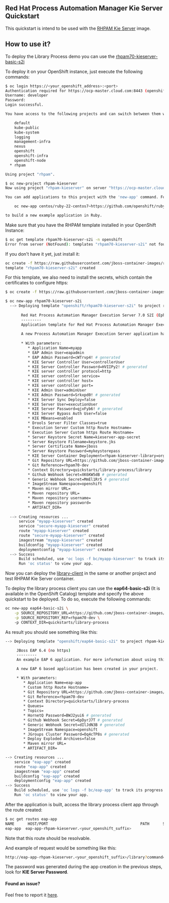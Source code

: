 ## Red Hat Process Automation Manager Kie Server Quickstart

This quickstart is intend to be used with the [RHPAM Kie Server](https://github.com/jboss-container-images/rhpam-7-openshift-image/tree/rhpam70-dev/kieserver) image.

## How to use it?

To deploy the Library Process demo you can use the [rhpam70-kieserver-basic-s2i](https://github.com/jboss-container-images/rhpam-7-openshift-image/blob/rhpam70-dev/templates/rhpam70-kieserver-basic-s2i.yaml)

To deploy it on your OpenShift instance, just execute the following commands:

```bash
$ oc login https://<your_openshift_address>:<port>
Authentication required for https://ocp-master.cloud.com:8443 (openshift)
Username: developer
Password: 
Login successful.

You have access to the following projects and can switch between them with 'oc project <projectname>':

    default
    kube-public
    kube-system
    logging
    management-infra
    nexus
    openshift
    openshift-infra
    openshift-node
  * rhpam

Using project "rhpam".
```
```bash
$ oc new-project rhpam-kieserver
Now using project "rhpam-kieserver" on server "https://ocp-master.cloud.com:8443".

You can add applications to this project with the 'new-app' command. For example, try:

    oc new-app centos/ruby-22-centos7~https://github.com/openshift/ruby-ex.git

to build a new example application in Ruby.
```

Make sure that you have the RHPAM template installed in your OpenShift Instance:
```bash
$ oc get template rhpam70-kieserver-s2i -n openshift
Error from server (NotFound): templates "rhpam70-kieserver-s2i" not found
```
If you don't have it yet, just install it:

```bash
oc create -f https://raw.githubusercontent.com/jboss-container-images/rhpam-7-openshift-image/rhpam70-dev/templates/rhpam70-kieserver-s2i.yaml -n openshift
template "rhpam70-kieserver-s2i" created
```

For this template, we also need to install the secrets, which contain the certificates to configure https:
```bash
$ oc create -f https://raw.githubusercontent.com/jboss-container-images/rhpam-7-openshift-image/rhpam70-dev/kieserver-app-secret.yaml
```


```bash
$ oc new-app rhpam70-kieserver-s2i
  --> Deploying template "openshift/rhpam70-kieserver-s2i" to project rhpam-kieserver
  
       Red Hat Process Automation Manager Execution Server 7.0 S2I (Ephemeral with https)
       ---------
       Application template for Red Hat Process Automation Manager Execution Server 7.0 application built using S2I.
  
       A new Process Automation Manager Execution Server application has been created in your project. Please be sure to create the "kieserver-service-account" service account and the secret named "kieserver-app-secret" containing the keystore.jks file used for serving secure content.
  
       * With parameters:
          * Application Name=myapp
          * EAP Admin User=eapadmin
          * EAP Admin Password=cWTrvp4! # generated
          * KIE Server Controller User=controllerUser
          * KIE Server Controller Password=HVIIPy2! # generated
          * KIE server controller protocol=http
          * KIE server controller service=
          * KIE server controller host=
          * KIE server controller port=
          * KIE Admin User=adminUser
          * KIE Admin Password=Srkxpd0! # generated
          * KIE Server Sync Deploy=false
          * KIE Server User=executionUser
          * KIE Server Password=qjxFyb6! # generated
          * KIE Server Bypass Auth User=false
          * KIE MBeans=enabled
          * Drools Server Filter Classes=true
          * Execution Server Custom http Route Hostname=
          * Execution Server Custom https Route Hostname=
          * Server Keystore Secret Name=kieserver-app-secret
          * Server Keystore Filename=keystore.jks
          * Server Certificate Name=jboss
          * Server Keystore Password=mykeystorepass
          * KIE Server Container Deployment=rhpam-kieserver-library=org.openshift.quickstarts:rhpam-kieserver-library:1.4.0.Final
          * Git Repository URL=https://github.com/jboss-container-images/rhpam-7-openshift-image.git
          * Git Reference=rhpam70-dev
          * Context Directory=quickstarts/library-process/library
          * Github Webhook Secret=XK6KW5dB # generated
          * Generic Webhook Secret=MmEl1Rr5 # generated
          * ImageStream Namespace=openshift
          * Maven mirror URL=
          * Maven repository URL=
          * Maven repository username=
          * Maven repository password=
          * ARTIFACT_DIR=
  
  --> Creating resources ...
      service "myapp-kieserver" created
      service "secure-myapp-kieserver" created
      route "myapp-kieserver" created
      route "secure-myapp-kieserver" created
      imagestream "myapp-kieserver" created
      buildconfig "myapp-kieserver" created
      deploymentconfig "myapp-kieserver" created
  --> Success
      Build scheduled, use 'oc logs -f bc/myapp-kieserver' to track its progress.
      Run 'oc status' to view your app.
```

Now you can deploy the [library-client](library-client) in the same or another project and test RHPAM Kie Server container.

To deploy the library process client you can use the **eap64-basic-s2i** (It is available in the OpenShift Catalog) template and specify the above quickstart to be deployed.
To do so, execute the following commands:

```bash
oc new-app eap64-basic-s2i \
    -p SOURCE_REPOSITORY_URL=https://github.com/jboss-container-images/rhpam-7-openshift-image.git \
    -p SOURCE_REPOSITORY_REF=rhpam70-dev \ 
    -p CONTEXT_DIR=quickstarts/library-process
```

As result you should see something like this:
```bash
--> Deploying template "openshift/eap64-basic-s2i" to project rhpam-kieserver

     JBoss EAP 6.4 (no https)
     ---------
     An example EAP 6 application. For more information about using this template, see https://github.com/jboss-openshift/application-templates.

     A new EAP 6 based application has been created in your project.

     * With parameters:
        * Application Name=eap-app
        * Custom http Route Hostname=
        * Git Repository URL=https://github.com/jboss-container-images/rhpam-7-openshift-image.git
        * Git Reference=rhpam70-dev
        * Context Directory=quickstarts/library-process
        * Queues=
        * Topics=
        * HornetQ Password=BWJ2yui6 # generated
        * Github Webhook Secret=6pDyrJ7T # generated
        * Generic Webhook Secret=dIlJdN3B # generated
        * ImageStream Namespace=openshift
        * JGroups Cluster Password=Oq4cTP8s # generated
        * Deploy Exploded Archives=false
        * Maven mirror URL=
        * ARTIFACT_DIR=

--> Creating resources ...
    service "eap-app" created
    route "eap-app" created
    imagestream "eap-app" created
    buildconfig "eap-app" created
    deploymentconfig "eap-app" created
--> Success
    Build scheduled, use 'oc logs -f bc/eap-app' to track its progress.
    Run 'oc status' to view your app.

```

After the application is built, access the library process client app through the route created:

```bash
$ oc get routes eap-app
NAME      HOST/PORT                                         PATH      SERVICES   PORT      TERMINATION   WILDCARD
eap-app  eap-app-rhpam-kieserver.<your_openshift_suffix>               eap-app    <all>                   None
```

Note that this route should be resolvable.

And example of request would be something like this:

```bash
http://eap-app-rhpam-kieserver.<your_openshift_suffix>/library?command=runRemoteRest&protocol=http&host=myapp-kieserver-rhpam-kieserver.<your_openshift_suffix>&port=80&username=executionUser&password=<the_generated_kie_password>
```

The password was generated during the app creation in the previous steps, look for **KIE Server Password**.

#### Found an issue?
Feel free to report it [here](https://github.com/jboss-container-images/rhpam-7-openshift-image/issues/new).
